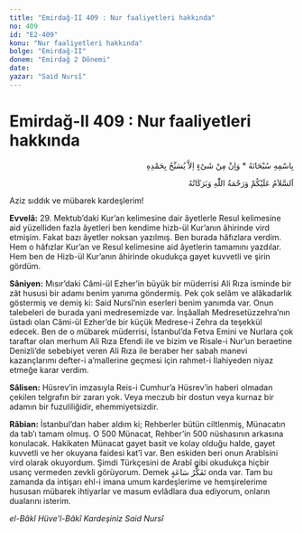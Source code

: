 ```yaml
---
title: "Emirdağ-II 409 : Nur faaliyetleri hakkında"
no: 409
id: "E2-409"
konu: "Nur faaliyetleri hakkında"
bolge: "Emirdağ-II"
donem: "Emirdağ 2 Dönemi"
date: 
yazar: "Said Nursî"
---
```


# Emirdağ-II 409 : Nur faaliyetleri hakkında

<p class="arabic" dir="rtl" title="Meal: “Subhân Allah’ın adıyla” * “Hiçbir şey yoktur ki O'nu hamd ile tesbih etmesin” [İsrâ 17:44]">بِاسْمِهِ سُبْحَانَهُ * وَاِنْ مِنْ شَىْءٍ اِلاَّ يُسَبِّحُ بِحَمْدِهِ</p>

<p class="arabic" dir="rtl" title="Meal: “Allah’ın selâmı, rahmeti ve bereketleri, üzerinize olsun.”">اَلسَّلاَمُ عَلَيْكُمْ وَرَحْمَةُ اللّٰهِ وَبَرَكَاتُهُ</p>

Aziz sıddık ve mübarek kardeşlerim!

**Evvelâ:** 29. Mektub’daki Kur’an kelimesine dair âyetlerle Resul kelimesine aid yüzelliden fazla âyetleri ben kendime hizb-ül Kur’anın âhirinde vird etmişim. Fakat bazı âyetler noksan yazılmış. Ben burada hâfızlara verdim. Hem o hâfızlar Kur’an ve Resul kelimesine aid âyetlerin tamamını yazdılar. Hem ben de Hizb-ül Kur’anın âhirinde okudukça gayet kuvvetli ve şirin gördüm.

**Sâniyen:** Mısır’daki Câmi-ül Ezher’in büyük bir müderrisi Ali Rıza isminde bir zât hususi bir adamı benim yanıma göndermiş. Pek çok selâm ve alâkadarlık göstermiş ve demiş ki: Said Nursî’nin eserleri benim yanımda var. Onun talebeleri de burada yani medresemizde var. İnşâallah Medresetüzzehra’nın üstadı olan Câmi-ül Ezher’de bir küçük Medrese-i Zehra da teşekkül edecek. Ben de o mübarek müderrisi, İstanbul’da Fetva Emini ve Nurlara çok taraftar olan merhum Ali Rıza Efendi ile ve bizim ve Risale-i Nur’un beraetine Denizli’de sebebiyet veren Ali Rıza ile beraber her sabah manevi kazançlarımı defter-i a’mallerine geçmesi için rahmet-i İlahiyeden niyaz etmeğe karar verdim.

**Sâlisen:** Hüsrev’in imzasıyla Reis-i Cumhur’a Hüsrev’in haberi olmadan çekilen telgrafın bir zararı yok. Veya meczub bir dostun veya kurnaz bir adamın bir fuzuliliğidir, ehemmiyetsizdir.

**Râbian:** İstanbul’dan haber aldım ki; Rehberler bütün ciltlenmiş, Münacatın da tab’ı tamam olmuş. O 500 Münacat, Rehber’in 500 nüshasının arkasına konulacak. Hakikaten Münacat gayet basit ve kolay olduğu halde, gayet kuvvetli ve her okuyana faidesi kat’î var. Ben eskiden beri onun Arabîsini vird olarak okuyordum. Şimdi Türkçesini de Arabî gibi okudukça hiçbir usanç vermeden zevkli görüyorum. Demek <span class="arabic" dir="rtl" title="Meal: “Bir saat tefekkür...”">تَفَكُّرُ سَاعَةٍ</span> onda var. Tam bu zamanda da intişarı ehl-i imana umum kardeşlerime ve hemşirelerime hususan mübarek ihtiyarlar ve masum evlâdlara dua ediyorum, onların dualarını isterim.

*el-Bâkî Hüve’l-Bâkî*
*Kardeşiniz*
*Said Nursî*
